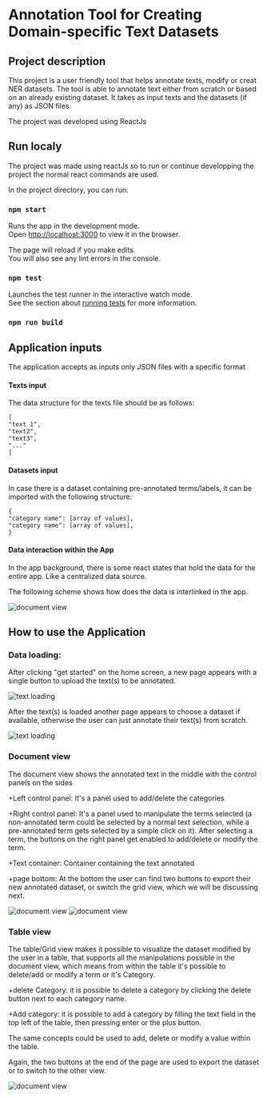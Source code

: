 
# Annotation Tool for Creating Domain-specific Text Datasets

## Project description
This project is a user friendly tool that helps annotate texts, modify or creat NER datasets.
The tool is able to annotate text either from scratch or based on an already existing dataset.
It takes as input texts and the datasets (if any) as JSON files.

The project was developed using ReactJs 



## Run localy
The project was made using reactJs so to run or continue developping the project the normal react commands are used.


In the project directory, you can run:

### `npm start` 

Runs the app in the development mode.\
Open [http://localhost:3000](http://localhost:3000) to view it in the browser.

The page will reload if you make edits.\
You will also see any lint errors in the console.

### `npm test`

Launches the test runner in the interactive watch mode.\
See the section about [running tests](https://facebook.github.io/create-react-app/docs/running-tests) for more information.

### `npm run build`

## Application inputs

The application accepts as inputs only JSON files with a specific format

#### Texts input
The data structure for the texts file should be as follows:

    [
    "text 1",
    "text2",
    "text3",
    "..."
    ]

#### Datasets input
In case there is a dataset containing pre-annotated terms/labels, it can be imported with the following structure:

    { 
    "category name": [array of values],
    "category name": [array of values],
    }



#### Data interaction within the App

In the app background, there is some react states that hold the data for the entire app. Like a centralized data source.

The following scheme shows how does the data is interlinked in the app.

![document view](./src/assets/data_interaction.png)


## How to use the Application

### Data loading:
After clicking "get started" on the home screen, a new page appears with a single button to upload the text(s) to be annotated.

![text loading](./src/assets/upload_text.png)

After the text(s) is loaded another page appears to choose a dataset if available, otherwise the user can just annotate their text(s) from scratch.

![text loading](./src/assets/upload_data.png)



### Document view
The document view shows the annotated text in the middle with the control panels on the sides

+Left control panel:
    It's a panel used to add/delete the categories 

+Right control panel:
    It's a panel used to manipulate the terms selected (a non-annotated term could be selected by a normal text selection, while a pre-annotated term gets selected by a simple click on it). After selecting a term, the buttons on the right panel get enabled to add/delete or modify the term.

+Text container:
    Container containing the text annotated 

+page bottom:
    At the bottom the user can find two buttons to export their new annotated dataset, or switch the grid view, which we will be discussing next.


![document view](./src/assets/doc_view.png)
![document view](./src/assets/doc_view2.png)

### Table view 

The table/Grid view makes it possible to visualize the dataset modified by the user in a table, that supports all the manipulations possible in the document view, which means from within the table it's possible to delete/add or modify a term or it's Category.

+delete Category:
    it is possible to delete a category by clicking the delete button next to each category name.

+Add category:
    it is possible to add a category by filling the text field in the top left of the table, then pressing enter or the plus button.

The same concepts could be used to add, delete or modify a value within the table.

Again, the two buttons at the end of the page are used to export the dataset or to switch to the other view.


![document view](./src/assets/table_view.png)


